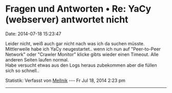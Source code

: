 Fragen und Antworten • Re: YaCy (webserver) antwortet nicht
===========================================================

Date: 2014-07-18 15:23:47

Leider nicht, weiß auch gar nicht nach was ich da suchen müsste.
Mittlerweile habe ich YaCy neugestartet.. wenn ich nun auf
\"Peer-to-Peer Network\" oder \"Crawler Monitor\" klicke gibts wieder
einen Timeout. Alle anderen Seiten laufen normal.\
Habe versucht etwas aus den Logs heraus zubekommen aber die füllen sich
so schnell..

Statistik: Verfasst von
[Mellnik](http://forum.yacy-websuche.de/memberlist.php?mode=viewprofile&u=9451)
--- Fr Jul 18, 2014 2:23 pm

------------------------------------------------------------------------
